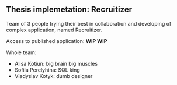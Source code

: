 ## Thesis implemetation: Recruitizer

Team of 3 people trying their best in collaboration and developing of complex application, named Recruitizer.

Access to published application: **WIP WIP**

Whole team:
- Alisa Kotiun: big brain big muscles
- Sofiia Perelyhina: SQL king
- Vladyslav Kotyk: dumb designer
